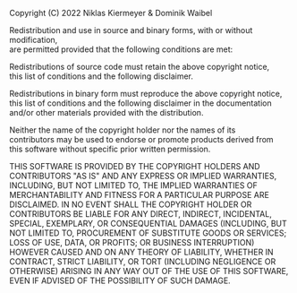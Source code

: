 Copyright (C) 2022 Niklas Kiermeyer & Dominik Waibel

Redistribution and use in source and binary forms, with or without modification,  
are permitted provided that the following conditions are met:

Redistributions of source code must retain the above copyright notice,  
this list of conditions and the following disclaimer.

Redistributions in binary form must reproduce the above copyright notice,  
this list of conditions and the following disclaimer in the documentation and/or other materials provided with the distribution.

Neither the name of the copyright holder nor the names of its  
contributors may be used to endorse or promote products derived from  
this software without specific prior written permission.

THIS SOFTWARE IS PROVIDED BY THE COPYRIGHT HOLDERS AND CONTRIBUTORS "AS IS" AND ANY EXPRESS OR IMPLIED WARRANTIES, INCLUDING, BUT NOT LIMITED TO, THE IMPLIED WARRANTIES OF MERCHANTABILITY AND FITNESS FOR A PARTICULAR PURPOSE ARE DISCLAIMED. IN NO EVENT SHALL THE COPYRIGHT HOLDER OR CONTRIBUTORS BE LIABLE FOR ANY DIRECT, INDIRECT, INCIDENTAL, SPECIAL, EXEMPLARY, OR CONSEQUENTIAL DAMAGES (INCLUDING, BUT NOT LIMITED TO, PROCUREMENT OF SUBSTITUTE GOODS OR SERVICES; LOSS OF USE, DATA, OR PROFITS; OR BUSINESS INTERRUPTION) HOWEVER CAUSED AND ON ANY THEORY OF LIABILITY, WHETHER IN CONTRACT, STRICT LIABILITY, OR TORT (INCLUDING NEGLIGENCE OR OTHERWISE) ARISING IN ANY WAY OUT OF THE USE OF THIS SOFTWARE, EVEN IF ADVISED OF THE POSSIBILITY OF SUCH DAMAGE.